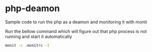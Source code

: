 # php-deamon
Sample code to run the php as a deamon and monitoring it with monit

Run the bellow command which will figure out that php process is not running and start it automatically
```bash
monit -c .monitrc -I
```
